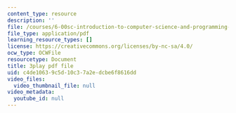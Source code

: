 ```yaml
---
content_type: resource
description: ''
file: /courses/6-00sc-introduction-to-computer-science-and-programming-spring-2011/c4de10639c5d10c37a2edcbe6f8616dd_rM3shFQyieU.pdf
file_type: application/pdf
learning_resource_types: []
license: https://creativecommons.org/licenses/by-nc-sa/4.0/
ocw_type: OCWFile
resourcetype: Document
title: 3play pdf file
uid: c4de1063-9c5d-10c3-7a2e-dcbe6f8616dd
video_files:
  video_thumbnail_file: null
video_metadata:
  youtube_id: null
---
```


